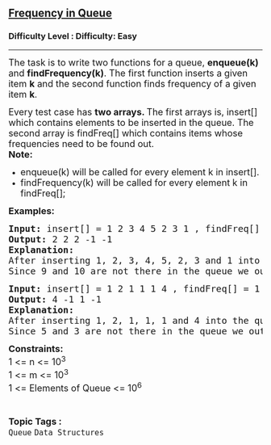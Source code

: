 <h2><a href="https://www.geeksforgeeks.org/problems/queue-operations/1">Frequency in Queue</a></h2><h3>Difficulty Level : Difficulty: Easy</h3><hr><div class="problems_problem_content__Xm_eO"><p><span style="font-size: 18px;">The task is to write two functions for a queue, <strong>enqueue(k)</strong> and <strong>findFrequency(k)</strong>. The first function inserts a given item <strong>k</strong> and the second function finds frequency of a given item <strong>k</strong>.</span></p>
<p><span style="font-size: 18px;">Every test case has <strong>two arrays. </strong>The first arrays is, insert[] which contains elements to be inserted in the queue. The second array is findFreq[] which contains items whose frequencies need to be found out.<br><strong>Note:</strong></span></p>
<ul>
<li><span style="font-size: 18px;">enqueue(k) will be called for every element k in insert[].</span></li>
<li><span style="font-size: 18px;"><span style="font-size: 18px;">findFrequency(k) will be called for every element k in findFreq[];</span></span></li>
</ul>
<p><strong><span style="font-size: 18px;">Examples:</span></strong></p>
<pre><span style="font-size: 18px;"><strong>Input: </strong>insert[] = 1 2 3 4 5 2 3 1 , findFreq[] = 1 3 2 9 10</span>
<span style="font-size: 18px;"><strong>Output: </strong>2 2 2 -1 -1</span>
<span style="font-size: 18px;"><strong>Explanation:
</strong>After inserting 1, 2, 3, 4, 5, 2, 3 and 1 into the queue, frequency of 1 is 2, 3 is 2 and 2 is 2.<br>Since 9 and 10 are not there in the queue we output -1 for them.</span></pre>
<pre><span style="font-size: 18px;"><strong>Input: </strong>insert[] = 1 2 1 1 1 4 , findFreq[] = 1 5 4 3</span>
<span style="font-size: 18px;"><strong>Output: </strong>4 -1 1 -1</span>
<span style="font-size: 18px;"><strong>Explanation:
</strong>After inserting 1, 2, 1, 1, 1 and 4 into the queue, frequency of 1 is 4 and that of 4 is 1. <br>Since 5 and 3 are not there in the queue we output -1 for them.</span></pre>
<p><span style="font-size: 18px;"><strong>Constraints:</strong><br>1 &lt;= n &lt;= 10<sup>3</sup><br>1 &lt;= m &lt;= 10<sup>3</sup><br>1 &lt;= Elements of Queue &lt;= 10<sup>6</sup></span></p></div><br><p><span style=font-size:18px><strong>Topic Tags : </strong><br><code>Queue</code>&nbsp;<code>Data Structures</code>&nbsp;